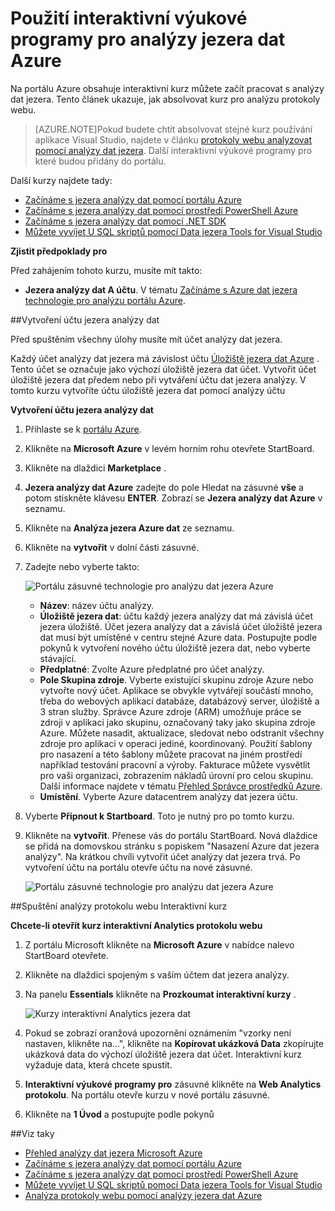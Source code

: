 <properties 
   pageTitle="Další Data jezera technologie pro analýzu a U SQL pomocí Azure portál interaktivní výukové programy pro | Azure" 
   description="Rychlé zahájení výukové dat jezera technologie pro analýzu a U-SQL. " 
   services="data-lake-analytics" 
   documentationCenter="" 
   authors="edmacauley" 
   manager="jhubbard" 
   editor="cgronlun"/>
 
<tags
   ms.service="data-lake-analytics"
   ms.devlang="na"
   ms.topic="get-started-article"
   ms.tgt_pltfrm="na"
   ms.workload="big-data" 
   ms.date="05/16/2016"
   ms.author="edmaca"/>


# <a name="use-azure-data-lake-analytics-interactive-tutorials"></a>Použití interaktivní výukové programy pro analýzy jezera dat Azure

Na portálu Azure obsahuje interaktivní kurz můžete začít pracovat s analýzy dat jezera. Tento článek ukazuje, jak absolvovat kurz pro analýzu protokoly webu.


>[AZURE.NOTE]Pokud budete chtít absolvovat stejné kurz používání aplikace Visual Studio, najdete v článku [protokoly webu analyzovat pomocí analýzy dat jezera](data-lake-analytics-analyze-weblogs.md).
>Další interaktivní výukové programy pro které budou přidány do portálu.


Další kurzy najdete tady:

- [Začínáme s jezera analýzy dat pomocí portálu Azure](data-lake-analytics-get-started-portal.md)
- [Začínáme s jezera analýzy dat pomocí prostředí PowerShell Azure](data-lake-analytics-get-started-powershell.md)
- [Začínáme s jezera analýzy dat pomocí .NET SDK](data-lake-analytics-get-started-net-sdk.md)
- [Můžete vyvíjet U SQL skriptů pomocí Data jezera Tools for Visual Studio](data-lake-analytics-data-lake-tools-get-started.md) 

**Zjistit předpoklady pro**

Před zahájením tohoto kurzu, musíte mít takto:

- **Jezera analýzy dat A účtu**.  V tématu [Začínáme s Azure dat jezera technologie pro analýzu portálu Azure](data-lake-analytics-get-started-portal.md).

##<a name="create-data-lake-analytics-account"></a>Vytvoření účtu jezera analýzy dat 

Před spuštěním všechny úlohy musíte mít účet analýzy dat jezera.

Každý účet analýzy dat jezera má závislost účtu [Úložiště jezera dat Azure](../data-lake-store/data-lake-store-overview.md) .  Tento účet se označuje jako výchozí úložiště jezera dat účet.  Vytvořit účet úložiště jezera dat předem nebo při vytváření účtu dat jezera analýzy. V tomto kurzu vytvoříte účtu úložiště jezera dat pomocí analýzy účtu

**Vytvoření účtu jezera analýzy dat**

1. Přihlaste se k [portálu Azure](https://portal.azure.com/signin/index/?Microsoft_Azure_Kona=true&Microsoft_Azure_DataLake=true&hubsExtension_ItemHideKey=AzureDataLake_BigStorage%2cAzureKona_BigCompute).
2. Klikněte na **Microsoft Azure** v levém horním rohu otevřete StartBoard.
3. Klikněte na dlaždici **Marketplace** .  
3. **Jezera analýzy dat Azure** zadejte do pole Hledat na zásuvné **vše** a potom stiskněte klávesu **ENTER**. Zobrazí se **Jezera analýzy dat Azure** v seznamu.
4. Klikněte na **Analýza jezera Azure dat** ze seznamu.
5. Klikněte na **vytvořit** v dolní části zásuvné.
6. Zadejte nebo vyberte takto:

    ![Portálu zásuvné technologie pro analýzu dat jezera Azure](./media/data-lake-analytics-get-started-portal/data-lake-analytics-portal-create-adla.png)

    - **Název**: název účtu analýzy.
    - **Úložiště jezera dat**: účtu každý jezera analýzy dat má závislá účet jezera úložiště. Účet jezera analýzy dat a závislá účet úložiště jezera dat musí být umístěné v centru stejné Azure data. Postupujte podle pokynů k vytvoření nového účtu úložiště jezera dat, nebo vyberte stávající.
    - **Předplatné**: Zvolte Azure předplatné pro účet analýzy.
    - **Pole Skupina zdroje**. Vyberte existující skupinu zdroje Azure nebo vytvořte nový účet. Aplikace se obvykle vytvářejí součástí mnoho, třeba do webových aplikací databáze, databázový server, úložiště a 3 stran služby. Správce Azure zdroje (ARM) umožňuje práce se zdroji v aplikaci jako skupinu, označovaný taky jako skupina zdroje Azure. Můžete nasadit, aktualizace, sledovat nebo odstranit všechny zdroje pro aplikaci v operaci jediné, koordinovaný. Použití šablony pro nasazení a této šablony můžete pracovat na jiném prostředí například testování pracovní a výroby. Fakturace můžete vysvětlit pro vaši organizaci, zobrazením nákladů úrovní pro celou skupinu. Další informace najdete v tématu [Přehled Správce prostředků Azure](azure-resource-manager/resource-group-overview.md). 
    - **Umístění**. Vyberte Azure datacentrem analýzy dat jezera účtu. 
7. Vyberte **Připnout k Startboard**. Toto je nutný pro po tomto kurzu.
8. Klikněte na **vytvořit**. Přenese vás do portálu StartBoard. Nová dlaždice se přidá na domovskou stránku s popiskem "Nasazení Azure dat jezera analýzy". Na krátkou chvíli vytvořit účet analýzy dat jezera trvá. Po vytvoření účtu na portálu otevře účtu na nové zásuvné.

    ![Portálu zásuvné technologie pro analýzu dat jezera Azure](./media/data-lake-analytics-get-started-portal/data-lake-analytics-portal-blade.png)

##<a name="run-website-log-analysis-interactive-tutorial"></a>Spuštění analýzy protokolu webu Interaktivní kurz

**Chcete-li otevřít kurz interaktivní Analytics protokolu webu**

1. Z portálu Microsoft klikněte na **Microsoft Azure** v nabídce nalevo StartBoard otevřete.
2. Klikněte na dlaždici spojeným s vaším účtem dat jezera analýzy.
3. Na panelu **Essentials** klikněte na **Prozkoumat interaktivní kurzy** .

    ![Kurzy interaktivní Analytics jezera dat](./media/data-lake-analytics-use-interactive-tutorials/data-lake-analytics-explore-interactive-tutorials.png)

4. Pokud se zobrazí oranžová upozornění oznámením "vzorky není nastaven, klikněte na...", klikněte na **Kopírovat ukázková Data** zkopírujte ukázková data do výchozí úložiště jezera dat účet. Interaktivní kurz vyžaduje data, která chcete spustit.
5. **Interaktivní výukové programy pro** zásuvné klikněte na **Web Analytics protokolu**. Na portálu otevře kurzu v nové portálu zásuvné.
5. Klikněte na **1 Úvod** a postupujte podle pokynů

##<a name="see-also"></a>Viz taky

- [Přehled analýzy dat jezera Microsoft Azure](data-lake-analytics-overview.md)
- [Začínáme s jezera analýzy dat pomocí portálu Azure](data-lake-analytics-get-started-portal.md)
- [Začínáme s jezera analýzy dat pomocí prostředí PowerShell Azure](data-lake-analytics-get-started-powershell.md)
- [Můžete vyvíjet U SQL skriptů pomocí Data jezera Tools for Visual Studio](data-lake-analytics-data-lake-tools-get-started.md)
- [Analýza protokoly webu pomocí analýzy jezera dat Azure](data-lake-analytics-analyze-weblogs.md)
